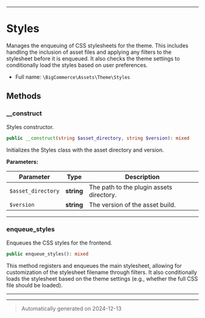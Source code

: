 ***

# Styles

Manages the enqueuing of CSS stylesheets for the theme. This includes handling the inclusion of
asset files and applying any filters to the stylesheet before it is enqueued. It also checks the
theme settings to conditionally load the styles based on user preferences.



* Full name: `\BigCommerce\Assets\Theme\Styles`




## Methods


### __construct

Styles constructor.

```php
public __construct(string $asset_directory, string $version): mixed
```

Initializes the Styles class with the asset directory and version.






**Parameters:**

| Parameter | Type | Description |
|-----------|------|-------------|
| `$asset_directory` | **string** | The path to the plugin assets directory. |
| `$version` | **string** | The version of the asset build. |





***

### enqueue_styles

Enqueues the CSS styles for the frontend.

```php
public enqueue_styles(): mixed
```

This method registers and enqueues the main stylesheet, allowing for customization of the
stylesheet filename through filters. It also conditionally loads the stylesheet based on
the theme settings (e.g., whether the full CSS file should be loaded).










***


***
> Automatically generated on 2024-12-13
